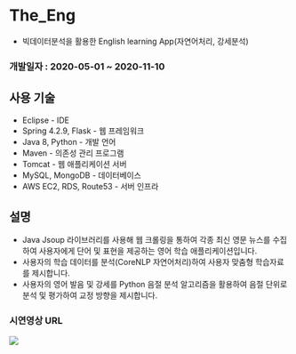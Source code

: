 # The_Eng
- 빅데이터분석을 활용한 English learning App(자연어처리, 강세분석)

### 개발일자 : 2020-05-01 ~ 2020-11-10  

## 사용 기술
  - Eclipse - IDE
  - Spring 4.2.9, Flask - 웹 프레임워크
  - Java 8, Python - 개발 언어
  - Maven - 의존성 관리 프로그램
  - Tomcat - 웹 애플리케이션 서버
  - MySQL, MongoDB - 데이터베이스
  - AWS EC2, RDS, Route53 - 서버 인프라

## 설명  
- Java Jsoup 라이브러리를 사용해 웹 크롤링을 통하여 각종 최신 영문 뉴스를 수집하여 사용자에게 단어 및 표현을 제공하는 영어 학습 애플리케이션입니다.
- 사용자의 학습 데이터를 분석(CoreNLP 자연어처리)하여 사용자 맞춤형 학습자료를 제시합니다.
- 사용자의 영어 발음 및 강세를 Python 음절 분석 알고리즘을 활용하여 음절 단위로 분석 및 평가하여 교정 방향을 제시합니다.

### 시연영상 URL
[![](https://i.ytimg.com/vi/byTrpJJPjNo/hqdefault.jpg?sqp=-oaymwEZCPYBEIoBSFXyq4qpAwsIARUAAIhCGAFwAQ==&rs=AOn4CLBcRHXMkvEdoZIWLXNBhRXRNf5KzA)](https://www.youtube.com/watch?v=byTrpJJPjNo&t "demo")


